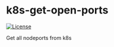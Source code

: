 # k8s-get-open-ports

[![License](https://img.shields.io/badge/License-Apache%202.0-blue.svg)](https://opensource.org/licenses/Apache-2.0)

Get all nodeports from k8s

